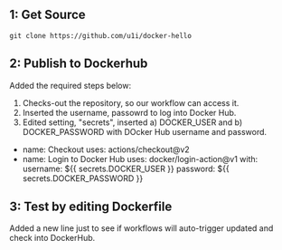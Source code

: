 ## 1: Get Source

`git clone https://github.com/u1i/docker-hello`

## 2: Publish to Dockerhub
Added the required steps below:

1) Checks-out the repository, so our workflow can access it.
2) Inserted the username, passowrd to log into Docker Hub.
3) Edited setting, "secrets", inserted a) DOCKER_USER and b) DOCKER_PASSWORD with DOcker Hub username and password.
 -
    name: Checkout 
    uses: actions/checkout@v2
 -
    name: Login to Docker Hub
    uses: docker/login-action@v1
    with:
       username: ${{ secrets.DOCKER_USER }}
       password: ${{ secrets.DOCKER_PASSWORD }}

## 3: Test by editing Dockerfile
Added a new line just to see if workflows will auto-trigger updated and check into DockerHub.
